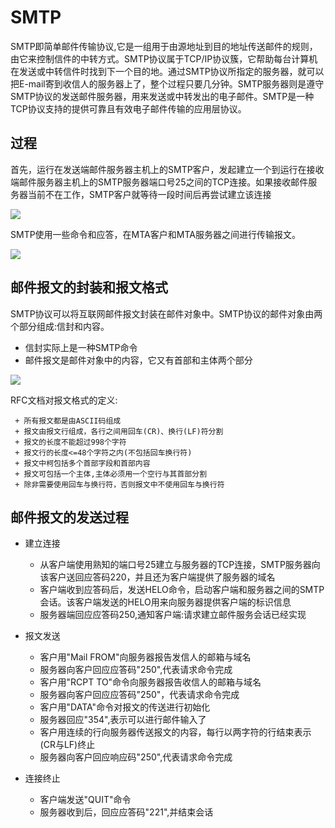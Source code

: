 # SMTP

SMTP即简单邮件传输协议,它是一组用于由源地址到目的地址传送邮件的规则，由它来控制信件的中转方式。SMTP协议属于TCP/IP协议簇，它帮助每台计算机在发送或中转信件时找到下一个目的地。通过SMTP协议所指定的服务器，就可以把E-mail寄到收信人的服务器上了，整个过程只要几分钟。SMTP服务器则是遵守SMTP协议的发送邮件服务器，用来发送或中转发出的电子邮件。SMTP是一种TCP协议支持的提供可靠且有效电子邮件传输的应用层协议。


## 过程

首先，运行在发送端邮件服务器主机上的SMTP客户，发起建立一个到运行在接收端邮件服务器主机上的SMTP服务器端口号25之间的TCP连接。如果接收邮件服务器当前不在工作，SMTP客户就等待一段时间后再尝试建立该连接

![](https://img-blog.csdn.net/20170403164254171?watermark/2/text/aHR0cDovL2Jsb2cuY3Nkbi5uZXQvcXFfMzU2NDQyMzQ=/font/5a6L5L2T/fontsize/400/fill/I0JBQkFCMA==/dissolve/70/gravity/SouthEast)

SMTP使用一些命令和应答，在MTA客户和MTA服务器之间进行传输报文。

![](https://img-blog.csdn.net/20170403164317197?watermark/2/text/aHR0cDovL2Jsb2cuY3Nkbi5uZXQvcXFfMzU2NDQyMzQ=/font/5a6L5L2T/fontsize/400/fill/I0JBQkFCMA==/dissolve/70/gravity/SouthEast)


## 邮件报文的封装和报文格式

SMTP协议可以将互联网邮件报文封装在邮件对象中。SMTP协议的邮件对象由两个部分组成:信封和内容。

   + 信封实际上是一种SMTP命令
   + 邮件报文是邮件对象中的内容，它又有首部和主体两个部分

![](https://img-blog.csdn.net/20170403164927322?watermark/2/text/aHR0cDovL2Jsb2cuY3Nkbi5uZXQvcXFfMzU2NDQyMzQ=/font/5a6L5L2T/fontsize/400/fill/I0JBQkFCMA==/dissolve/70/gravity/SouthEast)


RFC文档对报文格式的定义:

```
 + 所有报文都是由ASCII码组成
 + 报文由报文行组成，各行之间用回车(CR)、换行(LF)符分割
 + 报文的长度不能超过998个字符
 + 报文行的长度<=48个字符之内(不包括回车换行符)
 + 报文中柯包括多个首部字段和首部内容
 + 报文可包括一个主体,主体必须用一个空行与其首部分割
 + 除非需要使用回车与换行符，否则报文中不使用回车与换行符

```


## 邮件报文的发送过程

+ 建立连接

   + 从客户端使用熟知的端口号25建立与服务器的TCP连接，SMTP服务器向该客户送回应答码220，并且还为客户端提供了服务器的域名
   + 客户端收到应答码后，发送HELO命令，启动客户端和服务器之间的SMTP会话。该客户端发送的HELO用来向服务器提供客户端的标识信息
   + 服务器端回应应答码250,通知客户端:请求建立邮件服务会话已经实现

+ 报文发送
   + 客户用"Mail FROM"向服务器报告发信人的邮箱与域名
   + 服务器向客户回应应答码"250",代表请求命令完成
   + 客户用"RCPT TO"命令向服务器报告收信人的邮箱与域名
   + 服务器向客户回应应答码"250"，代表请求命令完成
   + 客户用"DATA"命令对报文的传送进行初始化
   + 服务器回应"354",表示可以进行邮件输入了
   + 客户用连续的行向服务器传送报文的内容，每行以两字符的行结束表示(CR与LF)终止
   + 服务器向客户回应响应码"250",代表请求命令完成

+ 连接终止
  
   + 客户端发送"QUIT"命令
   + 服务器收到后，回应应答码"221",并结束会话